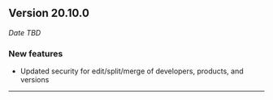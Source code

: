 
## Version 20.10.0
_Date TBD_

### New features
* Updated security for edit/split/merge of developers, products, and versions

---
